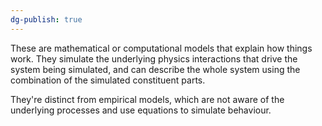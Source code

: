 ```yaml
---
dg-publish: true
---
```

These are mathematical or computational models that explain how things work. They simulate the underlying physics interactions that drive the system being simulated, and can describe the whole system using the combination of the simulated constituent parts.

They're distinct from empirical models, which are not aware of the underlying processes and use equations to simulate behaviour.